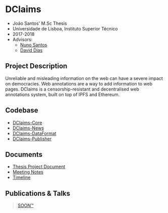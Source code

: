 # DClaims

- João Santos' M.Sc Thesis
- Universidade de Lisboa, Instituto Superior Técnico
- 2017-2018
- Advisors: 
  - [Nuno Santos](http://www.gsd.inesc-id.pt/~nsantos/)
  - [David Dias](http://daviddias.me/)

## Project Description

Unreliable and misleading information on the web can have a severe impact on democracies. Web annotations are a way to add information to web pages. DClaims is a censorship-resistant and decentralised web annotations system, built on top of IPFS and Ethereum.

## Codebase
- [DClaims-Core](https://github.com/inesc-id/dclaims-core)
- [DClaims-News](https://github.com/inesc-id/dclaims-news)
- [DClaims-DataFormat](https://github.com/joaosantos15/hypercerts-news-claims)
- [DClaims-Publisher](https://github.com/joaosantos15/hypercerts-publisher)

## Documents

- [Thesis Project Document](./thesis-project-doc)
- [Meeting Notes](./meeting-notes)
- [Timeline](./TIMELINE.md)

## Publications & Talks

> [SOON™](http://i0.kym-cdn.com/photos/images/original/000/117/014/GsE3k.jpg)

